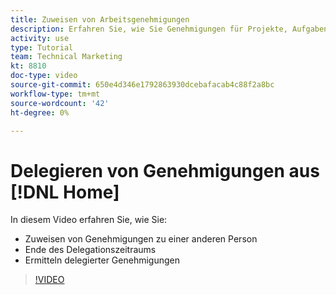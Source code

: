 ```yaml
---
title: Zuweisen von Arbeitsgenehmigungen
description: Erfahren Sie, wie Sie Genehmigungen für Projekte, Aufgaben, Probleme und Zeitpläne an einen anderen Benutzer delegieren.
activity: use
type: Tutorial
team: Technical Marketing
kt: 8810
doc-type: video
source-git-commit: 650e4d346e1792863930dcebafacab4c88f2a8bc
workflow-type: tm+mt
source-wordcount: '42'
ht-degree: 0%

---
```


# Delegieren von Genehmigungen aus [!DNL Home]

In diesem Video erfahren Sie, wie Sie:

* Zuweisen von Genehmigungen zu einer anderen Person
* Ende des Delegationszeitraums
* Ermitteln delegierter Genehmigungen

>[!VIDEO](https://video.tv.adobe.com/v/336094/?quality=12&learn=on)

<!---
learn more URLS
Delegate approval request
--->
